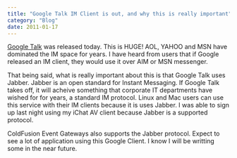 ```yaml
---
title: "Google Talk IM Client is out, and why this is really important"
category: "Blog"
date: 2011-01-17
---
```



[Google Talk](http://www.google.com/talk/) was released today. This is HUGE! AOL, YAHOO and MSN have dominated the IM space for years. I have heard from users that if Google released an IM client, they would use it over AIM or MSN messenger.

That being said, what is really important about this is that Google Talk uses Jabber. Jabber is an open standard for Instant Messaging. If Google Talk takes off, it will acheive something that corporate IT departments have wished for for years, a standard IM protocol. Linux and Mac users can use this service with their IM clients because it is uses Jabber. I was able to sign up last night using my iChat AV client because Jabber is a supported protocol.

ColdFusion Event Gateways also supports the Jabber protocol. Expect to see a lot of application using this Google Client. I know I will be writting some in the near future.